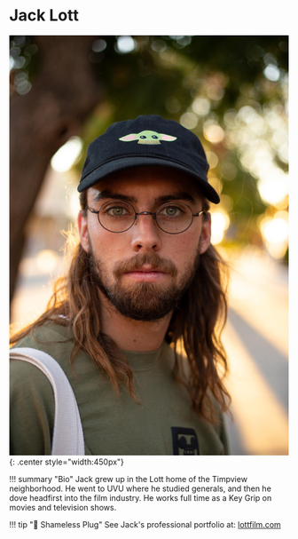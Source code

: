 # Jack Lott

![Jack Lott](../img/jack-lott-photo.jpg){: .center style="width:450px"}

<div id="buzzsprout-player-7209295"></div>
<script src="https://www.buzzsprout.com/1520302/7209295-watching-your-film-dreams-come-true.js?container_id=buzzsprout-player-7209295&player=small" type="text/javascript" charset="utf-8"></script>

!!! summary "Bio"
    Jack grew up in the Lott home of the Timpview neighborhood. He went to UVU where he studied generals, and then he dove headfirst into the film industry. He works full time as a Key Grip on movies and television shows.    

!!! tip ":electric_plug: Shameless Plug"
    See Jack's professional portfolio at: [lottfilm.com](https://lottfilm.com)

